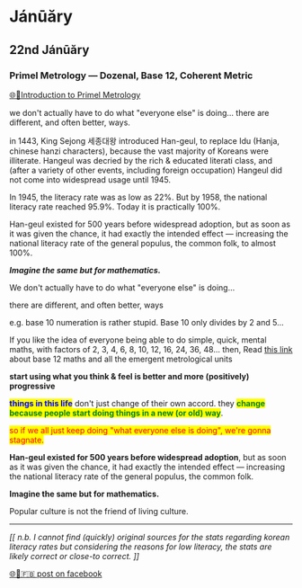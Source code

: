 # Jánūăry

## 22nd Jánūăry

### Primel Metrology — Dozenal, Base 12, Coherent Metric

[🌐🔗Introduction to Primel Metrology](https://primelmetrology.atlassian.net/wiki/spaces/PM/pages/35565/Introduction+to+the+Primel+Metrology)

we don't actually have to do what "everyone else" is doing... there are different, and often better, ways.

in 1443, King Sejong 세종대왕 introduced Han-geul, to replace Idu (Hanja, chinese hanzi characters), because the vast majority of Koreans were illiterate. Hangeul was decried by the rich & educated literati class, and (after a variety of other events, including foreign occupation) Hangeul did not come into widespread usage until 1945.

In 1945, the literacy rate was as low as 22%. But by 1958, the national literacy rate reached 95.9%. Today it is practically 100%.

Han-geul existed for 500 years before widespread adoption, but as soon as it was given the chance, it had exactly the intended effect — increasing the national literacy rate of the general populus, the common folk, to almost 100%.

_**Imagine the same but for mathematics.**_

We don't actually have to do what "everyone else" is doing...

there are different, and often better, ways

e.g. base 10 numeration is rather stupid. Base 10 only divides by 2 and 5...

If you like the idea of everyone being able to do simple, quick, mental maths, with factors of 2, 3, 4, 6, 8, 10, 12, 16, 24, 36, 48... then, Read [this link](https://primelmetrology.atlassian.net/wiki/spaces/PM/pages/35565/Introduction+to+the+Primel+Metrology) about base 12 maths and all the emergent metrological units

**start using what you think & feel is better and more (positively) progressive**

<mark style="color:blue;">**things in this life**</mark> don't just change of their own accord. they <mark style="color:green;">**change because people start doing things in a new (or old) way**</mark>.

<mark style="color:red;">so if we all just keep doing "what everyone else is doing", we're gonna stagnate.</mark>

**Han-geul existed for 500 years before widespread adoption**, but as soon as it was given the chance, it had exactly the intended effect — increasing the national literacy rate of the general populus, the common folk.

**Imagine the same but for mathematics.**

Popular culture is not the friend of living culture.

***

_\[\[ n.b. I cannot find (quickly) original sources for the stats regarding korean literacy rates but considering the reasons for low literacy, the stats are likely correct or close-to correct. ]]_

[🌐🔗🇫🇧 post on facebook](https://www.facebook.com/FarranDeTao/posts/pfbid0BVgyAb4BgKCrEXffZtfswV3RjPqTKvik9aN72oqKBZqvSiNMpEqxdeSE9HSN7cv2l)&#x20;

